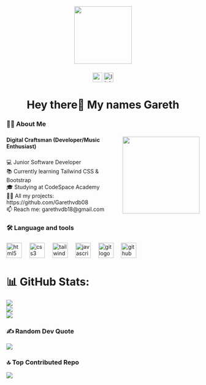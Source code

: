 <div align="center">
  <img height="150" src="https://media0.giphy.com/media/v1.Y2lkPTc5MGI3NjExaTBvaDVqcnJvcmY3eG5qZGxmdWN2c245Z2F3dGdsdWc4b2ZnbjFsYyZlcD12MV9pbnRlcm5hbF9naWZfYnlfaWQmY3Q9Zw/vi9q6kkhLiJVx3L8TO/giphy.gif"  />
</div>

###

<div align="center">
  <img src="https://img.shields.io/static/v1?message=Gmail&logo=gmail&label=&color=D14836&logoColor=white&labelColor=&style=for-the-badge" height="25" alt="gmail logo"  />
  <a href="https://www.linkedin.com/in/gareth-van-den-berg-7b8295221/" target="_blank">
    <img src="https://img.shields.io/static/v1?message=LinkedIn&logo=linkedin&label=&color=0077B5&logoColor=white&labelColor=&style=for-the-badge" height="25" alt="linkedin logo"  />
  </a>
</div>

###

<h1 align="center">Hey there👋 My names Gareth</h1>

###

<h3 align="left">👩‍💻  About Me</h3>

###

<img align="right" height="201" src="https://media1.giphy.com/media/v1.Y2lkPTc5MGI3NjExYjU1ZHJ6NXd1ZmRyZGluZ3MwNGY1YTE2ZmpzMXhqdWRzZzVtYWU0ZyZlcD12MV9pbnRlcm5hbF9naWZfYnlfaWQmY3Q9Zw/gH1jGsCnQBiFHWMFzh/giphy.gif"  />

###

<strong align="right">Digital Craftsman (Developer/Music Enthusiast)</strong>
###

<p align="left">💻 Junior Software Developer<br>📚 Currently learning Tailwind CSS & Bootstrap<br>🎓 Studying at CodeSpace Academy<br>👨‍💻 All my projects: https://github.com/Garethvdb08<br>📫 Reach me: garethvdb18@gmail.com</p>

###

<h3 align="left">🛠 Language and tools</h3>

###

<div align="left">
  <img src="https://skillicons.dev/icons?i=html" height="40" alt="html5 logo"  />
  <img width="12" />
  <img src="https://skillicons.dev/icons?i=css" height="40" alt="css3 logo"  />
  <img width="12" />
  <img src="https://skillicons.dev/icons?i=tailwind" height="40" alt="tailwindcss logo"  />
  <img width="12" />
  <img src="https://skillicons.dev/icons?i=js" height="40" alt="javascript logo"  />
  <img width="12" />
  <img src="https://skillicons.dev/icons?i=git" height="40" alt="git logo"  />
  <img width="12" />
  <img src="https://skillicons.dev/icons?i=github" height="40" alt="github logo"  />
</div>

###
# 📊 GitHub Stats:
![](https://github-readme-stats.vercel.app/api?username=garethvdb08&theme=dark&hide_border=false&include_all_commits=false&count_private=false)<br/>
![](https://nirzak-streak-stats.vercel.app/?user=garethvdb08&theme=dark&hide_border=false)<br/>
![](https://github-readme-stats.vercel.app/api/top-langs/?username=garethvdb08&theme=dark&hide_border=false&include_all_commits=false&count_private=false&layout=compact)

### ✍️ Random Dev Quote
![](https://quotes-github-readme.vercel.app/api?type=horizontal&theme=tokyonight)

### 🔝 Top Contributed Repo
![](https://github-contributor-stats.vercel.app/api?username=garethvdb08&limit=5&theme=nightowl&combine_all_yearly_contributions=true)

<!-- Proudly created with GPRM ( https://gprm.itsvg.in ) -->
